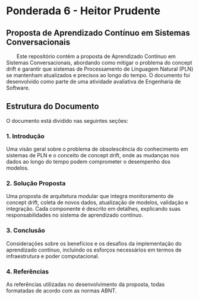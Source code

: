 # Ponderada 6 - Heitor Prudente

## Proposta de Aprendizado Contínuo em Sistemas Conversacionais

&emsp;&emsp;Este repositório contém a proposta de Aprendizado Contínuo em Sistemas Conversacionais, abordando como mitigar o problema do concept drift e garantir que sistemas de Processamento de Linguagem Natural (PLN) se mantenham atualizados e precisos ao longo do tempo. O documento foi desenvolvido como parte de uma atividade avaliativa de Engenharia de Software.

## Estrutura do Documento

O documento está dividido nas seguintes seções:

### 1. Introdução
Uma visão geral sobre o problema de obsolescência do conhecimento em sistemas de PLN e o conceito de concept drift, onde as mudanças nos dados ao longo do tempo podem comprometer o desempenho dos modelos.

### 2. Solução Proposta
Uma proposta de arquitetura modular que integra monitoramento de concept drift, coleta de novos dados, atualização de modelos, validação e integração. Cada componente é descrito em detalhes, explicando suas responsabilidades no sistema de aprendizado contínuo.

### 3. Conclusão
Considerações sobre os benefícios e os desafios da implementação do aprendizado contínuo, incluindo os esforços necessários em termos de infraestrutura e poder computacional.

### 4. Referências
As referências utilizadas no desenvolvimento da proposta, todas formatadas de acordo com as normas ABNT.